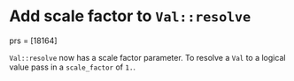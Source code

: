 # Add scale factor to `Val::resolve` 

prs = [18164]

`Val::resolve` now has a scale factor parameter. To resolve a `Val` to a logical value pass in a `scale_factor` of `1.`. 